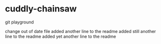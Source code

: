 # cuddly-chainsaw
git playground

change out of date file
added another line to the readme
added still another line to the readme
added yet another line to the readme

